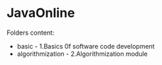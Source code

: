 # JavaOnline
Folders content:

- basic  - 1.Basics 0f software code development
- algorithmization - 2.Algorithmization module
